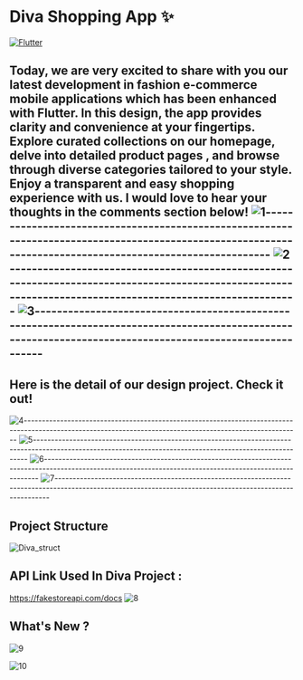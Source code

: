 # Diva Shopping App ✨

[![Flutter](https://img.shields.io/badge/Flutter-v2.10.0-blue)](https://flutter.dev)

Today, we are very excited to share with you our latest development in fashion e-commerce mobile applications which has been enhanced with Flutter. In this design, the app provides clarity and convenience at your fingertips. Explore curated collections on our homepage, delve into detailed product pages , and browse through diverse categories tailored to your style. Enjoy a transparent and easy shopping experience with us. I would love to hear your thoughts in the comments section below!
![1](https://github.com/user-attachments/assets/e4e16889-8e72-4376-ac58-fe9bd6992d6f)----------------------------------------------------------------------------------------------------------------------------------------------------------
![2](https://github.com/user-attachments/assets/ee5c6875-7bc4-4901-8d1b-fed9c577f093)----------------------------------------------------------------------------------------------------------------------------------------------------------
![3](https://github.com/user-attachments/assets/9123e083-af25-408c-92bb-e01c079caaf4)----------------------------------------------------------------------------------------------------------------------------------------------------------
--------------------------------------
## Here is the detail of our design project. Check it out!
![4](https://github.com/user-attachments/assets/a8eb82e0-edc5-4c69-8b38-2dadc36a424a)----------------------------------------------------------------------------------------------------------------------------------------------------------
![5](https://github.com/user-attachments/assets/89f08316-c4e0-4c8b-8534-abd52d237f59)----------------------------------------------------------------------------------------------------------------------------------------------------------
![6](https://github.com/user-attachments/assets/c2b953ec-c1e9-4a09-a7ce-6d888a2f60c7)----------------------------------------------------------------------------------------------------------------------------------------------------------
![7](https://github.com/user-attachments/assets/a7236565-83e0-46a6-94df-ab1e435345e6)----------------------------------------------------------------------------------------------------------------------------------------------------------

## Project Structure 
![Diva_struct](https://github.com/user-attachments/assets/e1807cfe-7cd7-484a-b607-c629c6f91892)
## API Link Used In Diva Project :
https://fakestoreapi.com/docs
![8](https://github.com/user-attachments/assets/37265303-1652-4e1a-8702-53591047d213)

## What's New ?
![9](https://github.com/user-attachments/assets/bfbe3f26-634f-42f6-83eb-25f65276b549)

   ![10](https://github.com/user-attachments/assets/5880232a-e288-4347-83ac-0a772304cf20)
